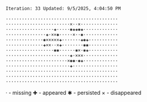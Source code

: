 `Iteration: 33 Updated: 9/5/2025, 4:04:50 PM`
<!-- GOL_START -->
`··········································`</br>
`························×··×··············`</br>
`··················✚·····✱✚✚✱✚·············`</br>
`···············✚·××✱·····×··✱·············`</br>
`··············✱×××××✚·······✚✱✚···········`</br>
`··············✚××··×✚········✱✱···········`</br>
`··················✱✱······✱×·✱✚···········`</br>
`························✚·×××·············`</br>
`·······················×✱✱·✱✚·············`</br>
`························✚·················`</br>
`··········································`</br>
`··········································`</br>
`··········································`</br>
<!-- GOL_END -->
· - missing
✚ - appeared
✱ - persisted
× - disappeared